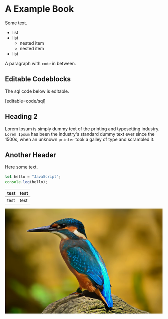 # A Example Book

Some text.

- list
- list
  - nested item
  - nested item
- list

A paragraph with `code` in between.

## Editable Codeblocks

The sql code below is editable.

[editable=code/sql]

## Heading 2

Lorem Ipsum is simply dummy text of the printing and typesetting industry. `Lorem Ipsum` has been the industry's standard dummy text ever since the 1500s, when an unknown `printer` took a galley of type and scrambled it.

## Another Header

Here some text.

```js
let hello = "JavaScript";
console.log(hello);
```

| test | test |
| ---- | ---- |
| test | test |

![](./img/blue-bird.jpg)
